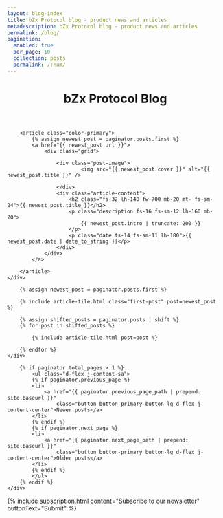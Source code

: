 ```yaml
---
layout: blog-index
title: bZx Protocol blog - product news and articles
metadescription: bZx Protocol blog - product news and articles 
permalink: /blog/
pagination:
  enabled: true
  per_page: 10
  collection: posts
  permalink: /:num/
---
```

<div class="container container-xl">
    <header class="blog-index">
        <h1 class="mb-50 mt-70 mt-sm-30 mb-sm-30 fs-46 lh-120 fw-800 color-primary text-center fs-sm-32">bZx Protocol Blog</h1>
    </header>
</div>
<section class="first-post">
    <div class="container container-xl">

        <article class="color-primary">
            {% assign newest_post = paginator.posts.first %}
            <a href="{{ newest_post.url }}">
                <div class="grid">

                    <div class="post-image">
                            <img src="{{ newest_post.cover }}" alt="{{ newest_post.title }}" />

                    </div>
                    <div class="article-content">
                        <h2 class="fs-32 lh-140 fw-700 mb-20 mt- fs-sm-24">{{ newest_post.title }}</h2>
                        <p class="description fs-16 fs-sm-12 lh-160 mb-20">
                            {{ newest_post.intro | truncate: 200 }}
                        </p>
                        <p class="date fs-14 fs-sm-11 lh-180">{{ newest_post.date | date_to_string }}</p>
                    </div>
                </div>
            </a>

        </article>
    </div>
</section>
<section class="posts">
    <div class="container container-xl posts-container">

        {% assign newest_post = paginator.posts.first %}

        {% include article-tile.html class="first-post" post=newest_post %}

        {% assign shifted_posts = paginator.posts | shift %}
        {% for post in shifted_posts %}

            {% include article-tile.html post=post %}

        {% endfor %}
    </div>
</section>
<section class="pagination mt-50 mb-90">
    <div class="container container-xl">

        {% if paginator.total_pages > 1 %}
            <ul class="d-flex j-content-sa">
            {% if paginator.previous_page %}
            <li>
                <a href="{{ paginator.previous_page_path | prepend: site.baseurl }}"
                    class="button button-primary button-lg d-flex j-content-center">Newer posts</a>
            </li>
            {% endif %}
            {% if paginator.next_page %}
            <li>
                <a href="{{ paginator.next_page_path | prepend: site.baseurl }}"
                    class="button button-primary button-lg d-flex j-content-center">Older posts</a>
            </li>
            {% endif %}
            </ul>
        {% endif %}
    </div>
</section>

{% include subscription.html content="Subscribe to our newsletter" buttonText="Submit" %}
